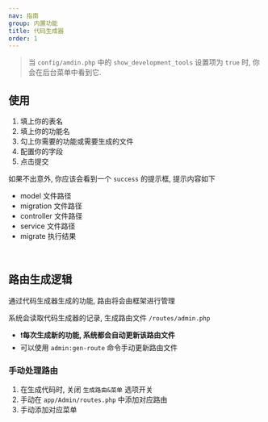 ```yaml
---
nav: 指南
group: 内置功能
title: 代码生成器
order: 1
---
```


> 当 `config/amdin.php` 中的 `show_development_tools` 设置项为 `true` 时, 你会在后台菜单中看到它.

## 使用

1. 填上你的表名
2. 填上你的功能名
3. 勾上你需要的功能或需要生成的文件
4. 配置你的字段
5. 点击提交

如果不出意外, 你应该会看到一个 `success` 的提示框, 提示内容如下

- model 文件路径
- migration 文件路径
- controller 文件路径
- service 文件路径
- migrate 执行结果

<br>

## 路由生成逻辑

通过代码生成器生成的功能, 路由将会由框架进行管理

系统会读取代码生成器的记录, 生成路由文件 `/routes/admin.php`

- ❗__每次生成新的功能, 系统都会自动更新该路由文件__
- 可以使用 `admin:gen-route` 命令手动更新路由文件

### 手动处理路由

1. 在生成代码时, 关闭 `生成路由&菜单` 选项开关
2. 手动在 `app/Admin/routes.php` 中添加对应路由
3. 手动添加对应菜单
